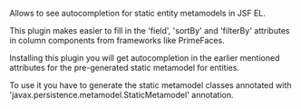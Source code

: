 Allows to see autocompletion for static entity metamodels in JSF EL.

This plugin makes easier to fill in the 'field', 'sortBy' and 'filterBy' attributes in column components from frameworks like PrimeFaces.
    
Installing this plugin you will get autocompletion in the earlier mentioned attributes for the pre-generated static metamodel for entities.

To use it you have to generate the static metamodel classes annotated with 'javax.persistence.metamodel.StaticMetamodel' annotation.